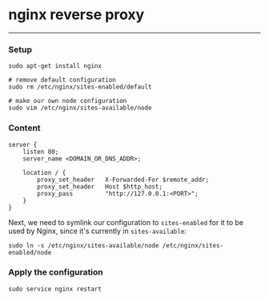 # nginx reverse proxy
___
### Setup
```
sudo apt-get install nginx

# remove default configuration
sudo rm /etc/nginx/sites-enabled/default

# make our own node configuration
sudo vim /etc/nginx/sites-available/node
```

### Content
```
server {
    listen 80;
    server_name <DOMAIN_OR_DNS_ADDR>;

    location / {
        proxy_set_header   X-Forwarded-For $remote_addr;
        proxy_set_header   Host $http_host;
        proxy_pass         "http://127.0.0.1:<PORT>";
    }
}
```

Next, we need to symlink our configuration to `sites-enabled` for it to be used by Nginx, since it's currently in `sites-available`:

```
sudo ln -s /etc/nginx/sites-available/node /etc/nginx/sites-enabled/node
```

### Apply the configuration
```
sudo service nginx restart
```

